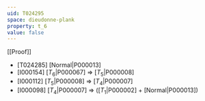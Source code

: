 ```yaml
---
uid: T024295
space: dieudonne-plank
property: t_6
value: false
---
```

[[Proof]]

* [T024285] [Normal|P000013]
* [I000154] [$T_6$|P000067] => [$T_5$|P000008]
* [I000112] [$T_5$|P000008] => [$T_4$|P000007]
* [I000098] [$T_4$|P000007] => ([$T_1$|P000002] + [Normal|P000013])

